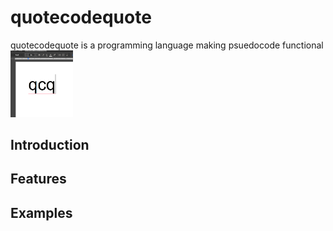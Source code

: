 # quotecodequote
quotecodequote is a programming language making psuedocode functional
<img src="https://github.com/kmarinsh/quotecodequote/blob/main/qcqlogo.jpg?raw=true" alt="drawing" width="100"/>

## Introduction

## Features

## Examples

